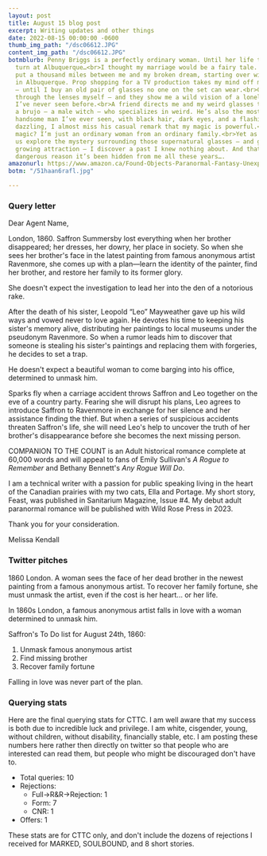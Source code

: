 ```yaml
---
layout: post
title: August 15 blog post
excerpt: Writing updates and other things
date: 2022-08-15 00:00:00 -0600
thumb_img_path: "/dsc06612.JPG"
content_img_path: "/dsc06612.JPG"
botmblurb: Penny Briggs is a perfectly ordinary woman. Until her life takes a left
  turn at Albuquerque…<br>I thought my marriage would be a fairy tale. Instead, I’ve
  put a thousand miles between me and my broken dream, starting over with temp job
  in Albuquerque. Prop shopping for a TV production takes my mind off my troubles
  — until I buy an old pair of glasses no one on the set can wear.<br>Curious, I look
  through the lenses myself — and they show me a wild vision of a lonely desert canyon
  I’ve never seen before.<br>A friend directs me and my weird glasses to her cousin,
  a brujo — a male witch — who specializes in weird. He’s also the most spectacularly
  handsome man I’ve ever seen, with black hair, dark eyes, and a flashing smile so
  dazzling, I almost miss his casual remark that my magic is powerful.<br>Magic? What
  magic? I’m just an ordinary woman from an ordinary family.<br>Yet as the two of
  us explore the mystery surrounding those supernatural glasses — and give in to our
  growing attraction — I discover a past I knew nothing about. And that there’s a
  dangerous reason it’s been hidden from me all these years….
amazonurl: https://www.amazon.ca/Found-Objects-Paranormal-Fantasy-Unexpected-ebook/dp/B09PQB2FZM/
botm: "/51haan6rafl.jpg"

---
```


### Query letter

Dear Agent Name,

London, 1860. Saffron Summersby lost everything when her brother disappeared; her dresses, her dowry, her place in society. So when she sees her brother's face in the latest painting from famous anonymous artist Ravenmore, she comes up with a plan—learn the identity of the painter, find her brother, and restore her family to its former glory. 

She doesn't expect the investigation to lead her into the den of a notorious rake. 

After the death of his sister, Leopold “Leo” Mayweather gave up his wild ways and vowed never to love again. He devotes his time to keeping his sister's memory alive, distributing her paintings to local museums under the pseudonym Ravenmore. So when a rumor leads him to discover that someone is stealing his sister's paintings and replacing them with forgeries, he decides to set a trap. 

He doesn't expect a beautiful woman to come barging into his office, determined to unmask him.

Sparks fly when a carriage accident throws Saffron and Leo together on the eve of a country party. Fearing she will disrupt his plans, Leo agrees to introduce Saffron to Ravenmore in exchange for her silence and her assistance finding the thief. But when a series of suspicious accidents threaten Saffron's life, she will need Leo's help to uncover the truth of her brother's disappearance before she becomes the next missing person.

COMPANION TO THE COUNT is an Adult historical romance complete at 60,000 words and will appeal to fans of Emily Sullivan's *A Rogue to Remember* and Bethany Bennett's *Any Rogue Will Do*.

I am a technical writer with a passion for public speaking living in the heart of the Canadian prairies with my two cats, Ella and Portage. My short story, Feast, was published in Sanitarium Magazine, Issue #4. My debut adult paranormal romance will be published with Wild Rose Press in 2023.

Thank you for your consideration.

Melissa Kendall

### Twitter pitches

1860 London. A woman sees the face of her dead brother in the newest painting from a famous anonymous artist. To recover her family fortune, she must unmask the artist, even if the cost is her heart... or her life.

In 1860s London, a famous anonymous artist falls in love with a woman determined to unmask him.

Saffron's To Do list for August 24th, 1860:

1. Unmask famous anonymous artist
2. Find missing brother
3. Recover family fortune

Falling in love was never part of the plan.

### Querying stats

Here are the final querying stats for CTTC. I am well aware that my success is both due to incredible luck and privilege. I am white, cisgender, young, without children, without disability, financially stable, etc. I am posting these numbers here rather then directly on twitter so that people who are interested can read them, but people who might be discouraged don't have to.

* Total queries: 10
* Rejections:
  * Full->R&R->Rejection: 1
  * Form: 7
  * CNR: 1 
* Offers: 1

These stats are for CTTC only, and don't include the dozens of rejections I received for MARKED, SOULBOUND, and 8 short stories.

<!-- @TODO: Add Courney, Anne, Julie, Meg to these stats -->